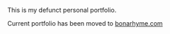 This is my defunct personal portfolio.

Current portfolio has been moved to [bonarhyme.com](https://bonarhyme.com)

